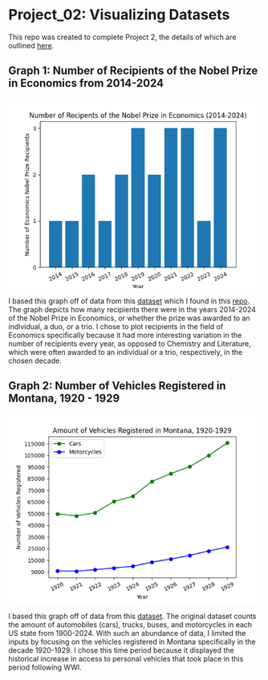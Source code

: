 # Project_02: Visualizing Datasets

This repo was created to complete Project 2, the details of which are outlined [here](https://github.com/mikeizbicki/cmc-csci040/tree/2025spring/project_02_visualizing_datasets).

## Graph 1: Number of Recipients of the Nobel Prize in Economics from 2014-2024
![nobel graph](nobel_recipients_econ_graph.png)

I based this graph off of data from this [dataset](https://api.nobelprize.org/v1/prize.json) which I found in this [repo](https://github.com/jdorfman/awesome-json-datasets?tab=readme-ov-file). The graph depicts how many recipients there were in the years 2014-2024 of the Nobel Prize in Economics, or whether the prize was awarded to an individual, a duo, or a trio.
I chose to plot recipients in the field of Economics specifically because it had more interesting variation in the number of recipients every year, as opposed to Chemistry and Literature, which were often awarded to an individual or a trio, respectively, in the chosen decade.


## Graph 2: Number of Vehicles Registered in Montana, 1920 - 1929
![vehicles count graph](vehicle_count_graph.png)

I based this graph off of data from this [dataset](https://catalog.data.gov/dataset/motor-vehicle-registrations-dashboard-data). The original dataset counts the amount of automobiles (cars), trucks, buses, and motorcycles in each US state from 1900-2024. With such an abundance of data, I limited the inputs by focusing on the vehicles registered in Montana specifically in the decade 1920-1929. I chose this time period because it displayed the historical increase in access to personal vehicles that took place in this period following WWI. 
